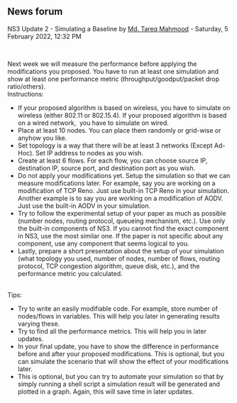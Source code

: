 <h2>News forum</h2><a href="https://moodle.cse.buet.ac.bd/user/view.php?id=1767&course=651"></a>
NS3 Update 2 - Simulating a Baseline
by <a href="https://moodle.cse.buet.ac.bd/user/view.php?id=1767&course=651">Md. Tareq Mahmood</a> - Saturday, 5 February 2022, 12:32 PM


 

Next week we will measure the performance before applying the modifications you proposed. You have to run at least one simulation and show at least one performance metric (throughput/goodput/packet drop ratio/others).<br />Instructions:<ul><li>If your proposed algorithm is based on wireless, you have to simulate on wireless (either 802.11 or 802.15.4). If your proposed algorithm is based on a wired network,  you have to simulate on wired.</li><li>Place at least 10 nodes. You can place them randomly or grid-wise or anyhow you like.</li><li>Set topology is a way that there will be at least 3 networks (Except Ad-Hoc). Set IP address to nodes as you wish.</li><li>Create at least 6 flows. For each flow, you can choose source IP, destination IP, source port, and destination port as you wish. </li><li>Do not apply your modifications yet. Setup the simulation so that we can measure modifications later. For example, say you are working on a modification of TCP Reno. Just use built-in TCP Reno in your simulation. Another example is to say you are working on a modification of AODV. Just use the built-in AODV in your simulation. </li><li>Try to follow the experimental setup of your paper as much as possible (number nodes, routing protocol, queueing mechanism, etc.). Use only the built-in components of NS3. If you cannot find the exact component in NS3, use the most similar one. If the paper is not specific about any component, use any component that seems logical to you.</li><li>Lastly, prepare a short presentation about the setup of your simulation (what topology you used, number of nodes, number of flows, routing protocol, TCP congestion algorithm, queue disk, etc.), and the performance metric you calculated.</li></ul><br />Tips:<ul><li>Try to write an easily modifiable code. For example, store number of nodes/flows in variables. This will help you later in generating results varying these.</li><li>Try to find all the performance metrics. This will help you in later updates.</li><li>In your final update, you have to show the difference in performance before and after your proposed modifications. This is optional, but you can simulate the scenario that will show the effect of your modifications later. </li><li>This is optional, but you can try to automate your simulation so that by simply running a shell script a simulation result will be generated and plotted in a graph. Again, this will save time in later updates.</li></ul>






